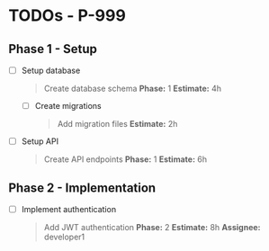 # TODOs - P-999

## Phase 1 - Setup

- [ ] Setup database
  > Create database schema
  > **Phase:** 1
  > **Estimate:** 4h

  - [ ] Create migrations
    > Add migration files
    > **Estimate:** 2h

- [ ] Setup API
  > Create API endpoints
  > **Phase:** 1
  > **Estimate:** 6h

## Phase 2 - Implementation

- [ ] Implement authentication
  > Add JWT authentication
  > **Phase:** 2
  > **Estimate:** 8h
  > **Assignee:** developer1
